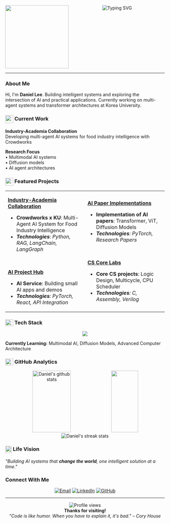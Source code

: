 <div align="center">
  <img height="200" src="https://user-images.githubusercontent.com/74038190/213866269-5d00981c-7c98-46d7-8a8e-16f462f15227.gif" align="left" />
  <img src="https://readme-typing-svg.herokuapp.com?font=JetBrains+Mono&weight=800&size=30&duration=2000&pause=800&color=D84315&center=true&vCenter=true&width=500&height=200&lines=Hello,+I'm+Daniel+Lee;Korea+University+CS;AI+%26+Full-Stack+Developer;TECH+CREATER" alt="Typing SVG" />
  <br clear="all">
</div>

---

### About Me
Hi, I'm **Daniel Lee**. Building intelligent systems and exploring the intersection of AI and practical applications. Currently working on multi-agent systems and transformer architectures at Korea University.

### <img src="https://cdn.jsdelivr.net/npm/simple-icons@v14/icons/rocket.svg" width="25" height="25" style="vertical-align: middle;"> Current Work

**Industry-Academia Collaboration**  
Developing multi-agent AI systems for food industry intelligence with Crowdworks

**Research Focus**  
• Multimodal AI systems  
• Diffusion models  
• AI agent architectures  

### <img src="https://cdn.jsdelivr.net/npm/simple-icons@v14/icons/github.svg" width="25" height="25" style="vertical-align: middle;"> Featured Projects

<table>
<tr>
<td width="50%">

**[Industry-Academia Collaboration](https://github.com/danlee-dev/crowdworks-ai-agent)**  
- **Crowdworks x KU**: Multi-Agent AI System for Food Industry Intelligence  
- ***Technologies**: Python, RAG, LangChain, LangGraph*

<br>

**[AI Project Hub](https://github.com/danlee-dev/ai-project-hub)**  
- **AI Service**: Building small AI apps and demos  
- ***Technologies**: PyTorch, React, API Integration*

</td>
<td width="50%">

**[AI Paper Implementations](https://github.com/danlee-dev/ai-paper-implementations)**  
- **Implementation of AI papers**: Transformer, ViT, Diffusion Models
- ***Technologies**: PyTorch, Research Papers*

<br>

**[CS Core Labs](https://github.com/danlee-dev/cs-core-labs)**  
- **Core CS projects**: Logic Design, Multicycle, CPU Scheduler
- ***Technologies**: C, Assembly, Verilog*

</td>
</tr>
</table>

### <img src="https://cdn.jsdelivr.net/npm/simple-icons@v14/icons/stackshare.svg" width="25" height="21" align="top"> Tech Stack
<p align="center">
  <img src="https://skillicons.dev/icons?i=python,js,ts,c,pytorch,react,nextjs,nodejs,nestjs,mongodb,postgres,git&theme=dark" />
</p>

**Currently Learning:** Multimodal AI, Diffusion Models, Advanced Computer Architecture

### <img src="https://cdn.jsdelivr.net/npm/simple-icons@v14/icons/chartdotjs.svg" width="25" height="22" align="top"> GitHub Analytics

<div align="center">
  <img width="49%" height="195px" src="https://github-readme-stats.vercel.app/api?username=danlee-dev&show_icons=true&count_private=true&hide_border=true&title_color=79c0ff&icon_color=79c0ff&text_color=c9d1d9&bg_color=0d1117" alt="Daniel's github stats" /> 
  <img width="41%" height="195px" src="https://github-readme-stats.vercel.app/api/top-langs/?username=danlee-dev&layout=compact&hide_border=true&title_color=79c0ff&text_color=c9d1d9&bg_color=0d1117" />
</div>

<div align="center">
  <img src="https://github-readme-streak-stats.herokuapp.com/?user=danlee-dev&theme=dark&hide_border=true&background=0D1117&stroke=0000&ring=79C0FF&fire=79C0FF&currStreakLabel=79C0FF" alt="Daniel's streak stats"/>
</div>

### <img src="https://cdn.jsdelivr.net/npm/simple-icons@v14/icons/target.svg" width="20" height="23" align="top"> Life Vision
*"Building AI systems that **change the world**, one intelligent solution at a time."*

### Connect With Me

<div align="center">
  
[![Email](https://img.shields.io/badge/Email-hi.danleedev%40gmail.com-blue?style=flat-square&logo=gmail&logoColor=white)](mailto:hi.danleedev@gmail.com)
[![LinkedIn](https://img.shields.io/badge/LinkedIn-danlee--dev-blue?style=flat-square&logo=linkedin&logoColor=white)](https://www.linkedin.com/in/danlee-dev/)
[![GitHub](https://img.shields.io/badge/GitHub-danlee--dev-blue?style=flat-square&logo=github&logoColor=white)](https://github.com/danlee-dev)

</div>

---

<div align="center">
  <img src="https://komarev.com/ghpvc/?username=danlee-dev&style=flat-square&color=79c0ff" alt="Profile views" />
  <br/>
  <b>Thanks for visiting!</b>
  <br/>
  <i>"Code is like humor. When you have to explain it, it's bad." – Cory House</i>
</div>
